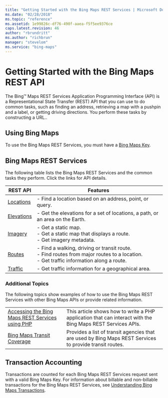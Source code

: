 ```yaml
---
title: "Getting Started with the Bing Maps REST Services | Microsoft Docs"
ms.date: "02/28/2018"
ms.topic: "reference"
ms.assetid: 1e99826c-df76-490f-aaea-f5f5ee9376ce
caps.latest.revision: 46
author: "rbrundritt"
ms.author: "richbrun"
manager: "stevelom"
ms.service: "bing-maps"
---
```


# Getting Started with the Bing Maps REST API

The Bing™ Maps REST Services Application Programming Interface (API) is a Representational State Transfer (REST) API that you can use to do common tasks, such as finding an address, retrieving a map with a pushpin and a label, or getting driving directions. You perform these tasks by constructing a URL..  

## Using Bing Maps

To use the Bing Maps REST Services, you must have a [Bing Maps Key](/bing-maps-docs/getting-started/getting-a-bing-maps-key.md).  
 
## Bing Maps REST Services  
 The following table lists the Bing Maps REST Services and the common tasks they perform. Click the links for API details.  
  
|REST API|Features|  
|--------------|--------------|  
|[Locations](locations/index.md)|-   Find a location based on an address, point, or query.|  
|[Elevations](elevations/index.md)|-   Get the elevations for a set of locations, a path, or an area on the Earth.|  
|[Imagery](imagery/index.md)|-   Get a static map.<br />-   Get a static map that displays a route.<br />-   Get imagery metadata.| 
|[Routes](routes/index.md)|-   Find a walking, driving or transit route.<br />-   Find routes from major routes to a location.<br />-   Get traffic information along a route.|  
|[Traffic](traffic/index.md)|-   Get traffic information for a geographical area.|  
  
### Additional Topics

 The following topics show examples of how to use the Bing Maps REST Services with other Bing Maps APIs or provide related information.  
  
|||  
|-|-|  
|[Accessing the Bing Maps REST Services using PHP](/bing-maps-docs/articles/accessing-the-bing-maps-rest-services-using-php.md)|This article shows how to write a PHP application that can interact with the Bing Maps REST Services APIs.|  
|[Bing Maps Transit Coverage](/bing-maps-docs/coverage/bing-maps-transit-coverage.md)|Provides a list of transit agencies that are used by Bing Maps REST Services to provide transit routes.|  
  
## Transaction Accounting  
 Transactions are counted for each Bing Maps REST Services request sent with a valid Bing Maps Key. For information about billable and non-billable transactions for the Bing Maps REST Services, see [Understanding Bing Maps Transactions](/bing-maps-docs/getting-started/understanding-bing-maps-transactions.md).